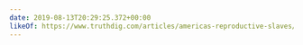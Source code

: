 ```yaml
---
date: 2019-08-13T20:29:25.372+00:00
likeOf: https://www.truthdig.com/articles/americas-reproductive-slaves/
---
```

